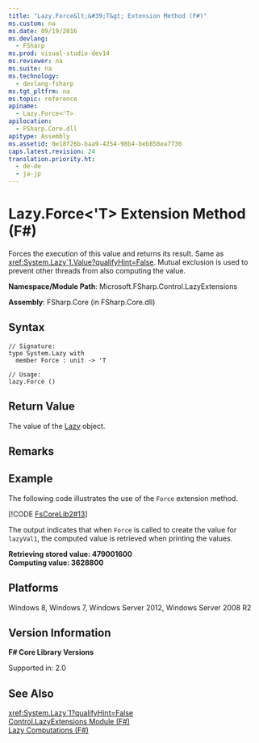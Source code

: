 ```yaml
---
title: "Lazy.Force&lt;&#39;T&gt; Extension Method (F#)"
ms.custom: na
ms.date: 09/19/2016
ms.devlang: 
  - FSharp
ms.prod: visual-studio-dev14
ms.reviewer: na
ms.suite: na
ms.technology: 
  - devlang-fsharp
ms.tgt_pltfrm: na
ms.topic: reference
apiname: 
  - Lazy.Force<'T>
apilocation: 
  - FSharp.Core.dll
apitype: Assembly
ms.assetid: 0e18f26b-baa9-4254-98b4-beb858ea7730
caps.latest.revision: 24
translation.priority.ht: 
  - de-de
  - ja-jp
---
```

# Lazy.Force&lt;&#39;T&gt; Extension Method (F#)
Forces the execution of this value and returns its result. Same as <xref:System.Lazy`1.Value?qualifyHint=False>. Mutual exclusion is used to prevent other threads from also computing the value.  
  
 **Namespace/Module Path**: Microsoft.FSharp.Control.LazyExtensions  
  
 **Assembly**: FSharp.Core (in FSharp.Core.dll)  
  
## Syntax  
  
```  
// Signature:  
type System.Lazy with  
  member Force : unit -> 'T  
  
// Usage:  
lazy.Force ()  
```  
  
## Return Value  
 The value of the [Lazy](../vs140/Control.Lazy--T--Type-Abbreviation--F#-.md) object.  
  
## Remarks  
  
## Example  
 The following code illustrates the use of the `Force` extension method.  
  
 [!CODE [FsCoreLib2#13](../CodeSnippet/VS_Snippets_Fsharp/fscorelib2#13)]  
  
 The output indicates that when `Force` is called to create the value for `lazyVal1`, the computed value is retrieved when printing the values.  
  
 **Retrieving stored value: 479001600**  
**Computing value: 3628800**   
## Platforms  
 Windows 8, Windows 7, Windows Server 2012, Windows Server 2008 R2  
  
## Version Information  
 **F# Core Library Versions**  
  
 Supported in: 2.0  
  
## See Also  
 <xref:System.Lazy`1?qualifyHint=False>   
 [Control.LazyExtensions Module (F#)](../vs140/Control.LazyExtensions-Module--F#-.md)   
 [Lazy Computations (F#)](../vs140/Lazy-Computations--F#-.md)